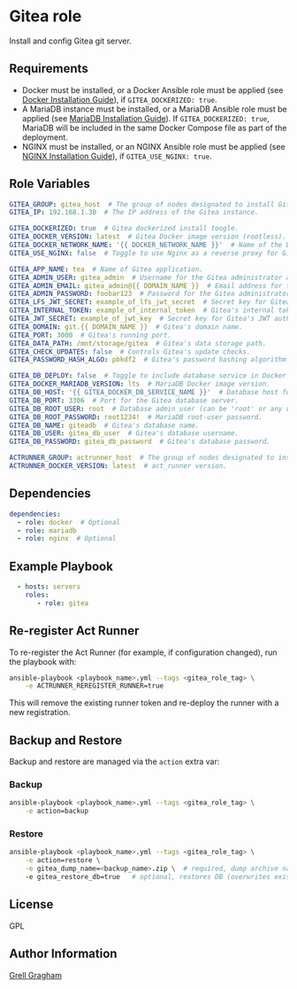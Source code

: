 Gitea role
=========

Install and config Gitea git server.

Requirements
------------

- Docker must be installed, or a Docker Ansible role must be applied (see [Docker Installation Guide](https://docs.docker.com/engine/install/)), if `GITEA_DOCKERIZED: true`.
- A MariaDB instance must be installed, or a MariaDB Ansible role must be applied (see [MariaDB Installation Guide](https://mariadb.com/kb/en/getting-installing-and-upgrading-mariadb/)). If `GITEA_DOCKERIZED: true`, MariaDB will be included in the same Docker Compose file as part of the deployment.
- NGINX must be installed, or an NGINX Ansible role must be applied (see [NGINX Installation Guide](https://nginx.org/en/docs/install.html)), if `GITEA_USE_NGINX: true`.

Role Variables
--------------

```yml
GITEA_GROUP: gitea_host  # The group of nodes designated to install Gitea (defined in the inventory file).
GITEA_IP: 192.168.1.30  # The IP address of the Gitea instance.

GITEA_DOCKERIZED: true  # Gitea dockerized install toogle.
GITEA_DOCKER_VERSION: latest  # Gitea Docker image version (rootless).
GITEA_DOCKER_NETWORK_NAME: '{{ DOCKER_NETWORK_NAME }}'  # Name of the Docker network.
GITEA_USE_NGINX: false  # Toggle to use Nginx as a reverse proxy for Gitea.

GITEA_APP_NAME: tea  # Name of Gitea application.
GITEA_ADMIN_USER: gitea_admin  # Username for the Gitea administrator account.
GITEA_ADMIN_EMAIL: gitea_admin@{{ DOMAIN_NAME }}  # Email address for the Gitea administrator account.
GITEA_ADMIN_PASSWORD: foobar123  # Password for the Gitea administrator account.
GITEA_LFS_JWT_SECRET: example_of_lfs_jwt_secret  # Secret key for Gitea's Large File Storage JWT authentication.
GITEA_INTERNAL_TOKEN: example_of_internal_token  # Gitea's internal token.
GITEA_JWT_SECRET: example_of_jwt_key  # Secret key for Gitea's JWT authentication.
GITEA_DOMAIN: git.{{ DOMAIN_NAME }}  # Gitea's domain name.
GITEA_PORT: 3000  # Gitea's running port.
GITEA_DATA_PATH: /mnt/storage/gitea  # Gitea's data storage path.
GITEA_CHECK_UPDATES: false  # Controls Gitea's update checks.
GITEA_PASSWORD_HASH_ALGO: pbkdf2  # Gitea's password hashing algorithm.

GITEA_DB_DEPLOY: false  # Toggle to include database service in Docker Compose.
GITEA_DOCKER_MARIADB_VERSION: lts  # MariaDB Docker image version.
GITEA_DB_HOST: '{{ GITEA_DOCKER_DB_SERVICE_NAME }}'  # Database host for Gitea. Change this if not using the DB from Docker Compose.
GITEA_DB_PORT: 3306  # Port for the Gitea database server.
GITEA_DB_ROOT_USER: root  # Database admin user (can be 'root' or any user with sufficient privileges)
GITEA_DB_ROOT_PASSWORD: root1234!  # MariaDB root-user password.
GITEA_DB_NAME: giteadb  # Gitea's database name.
GITEA_DB_USER: gitea_db_user  # Gitea's database username.
GITEA_DB_PASSWORD: gitea_db_password  # Gitea's database password.

ACTRUNNER_GROUP: actrunner_host  # The group of nodes designated to install Act Runner (defined in the inventory file). Setting this variable to `false` will skip Act Runner installation.
ACTRUNNER_DOCKER_VERSION: latest  # act_runner version.
```

Dependencies
------------

```yml
dependencies:
  - role: docker  # Optional
  - role: mariadb
  - role: nginx  # Optional
```

Example Playbook
----------------

```yml
  - hosts: servers
    roles:
       - role: gitea
```

Re-register Act Runner
----------------------

To re-register the Act Runner (for example, if configuration changed), run the playbook with:

```bash
ansible-playbook <playbook_name>.yml --tags <gitea_role_tag> \
    -e ACTRUNNER_REREGISTER_RUNNER=true
```

This will remove the existing runner token and re-deploy the runner with a new registration.

Backup and Restore
------------------
Backup and restore are managed via the `action` extra var:

### Backup
```bash
ansible-playbook <playbook_name>.yml --tags <gitea_role_tag> \
    -e action=backup
```

### Restore
```bash
ansible-playbook <playbook_name>.yml --tags <gitea_role_tag> \
    -e action=restore \
    -e gitea_dump_name=<backup_name>.zip \  # required, dump archive name
    -e gitea_restore_db=true   # optional, restores DB (overwrites existing)
```

License
-------

GPL

Author Information
------------------

[Grell Gragham](https://github.com/ggragham)
